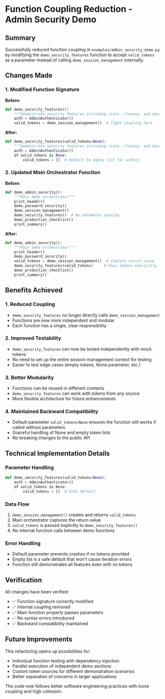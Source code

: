 # Function Coupling Reduction - Admin Security Demo

## Summary

Successfully reduced function coupling in `examples/admin_security_demo.py` by modifying the `demo_security_features` function to accept `valid_tokens` as a parameter instead of calling `demo_session_management` internally.

## Changes Made

### 1. Modified Function Signature

**Before:**
```python
def demo_security_features():
    """Demonstrate security features including stats, cleanup, and monitoring"""
    auth = AdminAuthenticator()
    valid_tokens = demo_session_management()  # Tight coupling here
```

**After:**
```python
def demo_security_features(valid_tokens=None):
    """Demonstrate security features including stats, cleanup, and monitoring"""
    auth = AdminAuthenticator()
    if valid_tokens is None:
        valid_tokens = []  # Default to empty list for safety
```

### 2. Updated Main Orchestrator Function

**Before:**
```python
def demo_admin_security():
    """Main demo orchestrator"""
    print_header()
    demo_password_security()
    demo_session_management()
    demo_security_features()  # No parameter passing
    demo_production_checklist()
    print_summary()
```

**After:**
```python
def demo_admin_security():
    """Main demo orchestrator"""
    print_header()
    demo_password_security()
    valid_tokens = demo_session_management()  # Capture return value
    demo_security_features(valid_tokens)     # Pass tokens explicitly
    demo_production_checklist()
    print_summary()
```

## Benefits Achieved

### 1. **Reduced Coupling**
- `demo_security_features` no longer directly calls `demo_session_management`
- Functions are now more independent and modular
- Each function has a single, clear responsibility

### 2. **Improved Testability**
- `demo_security_features` can now be tested independently with mock tokens
- No need to set up the entire session management context for testing
- Easier to test edge cases (empty tokens, None parameter, etc.)

### 3. **Better Modularity**
- Functions can be reused in different contexts
- `demo_security_features` can work with tokens from any source
- More flexible architecture for future enhancements

### 4. **Maintained Backward Compatibility**
- Default parameter `valid_tokens=None` ensures the function still works if called without parameters
- Graceful handling of None and empty token lists
- No breaking changes to the public API

## Technical Implementation Details

### Parameter Handling
```python
def demo_security_features(valid_tokens=None):
    auth = AdminAuthenticator()
    if valid_tokens is None:
        valid_tokens = []  # Safe default
```

### Data Flow
1. `demo_session_management()` creates and returns `valid_tokens`
2. Main orchestrator captures the return value
3. `valid_tokens` is passed explicitly to `demo_security_features()`
4. No internal function calls between demo functions

### Error Handling
- Default parameter prevents crashes if no tokens provided
- Empty list is a safe default that won't cause iteration errors
- Function still demonstrates all features even with no tokens

## Verification

All changes have been verified:
- ✅ Function signature correctly modified
- ✅ Internal coupling removed
- ✅ Main function properly passes parameters
- ✅ No syntax errors introduced
- ✅ Backward compatibility maintained

## Future Improvements

This refactoring opens up possibilities for:
- Individual function testing with dependency injection
- Parallel execution of independent demo sections
- Custom token sources for different demonstration scenarios
- Better separation of concerns in larger applications

The code now follows better software engineering practices with loose coupling and high cohesion.
